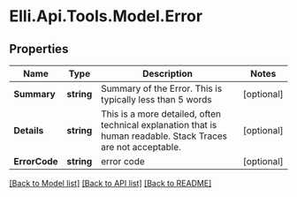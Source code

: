 # Elli.Api.Tools.Model.Error
## Properties

Name | Type | Description | Notes
------------ | ------------- | ------------- | -------------
**Summary** | **string** | Summary of the Error. This is typically less than 5 words | [optional] 
**Details** | **string** | This is a more detailed, often technical explanation that is human readable. Stack Traces are not acceptable. | [optional] 
**ErrorCode** | **string** | error code | [optional] 

[[Back to Model list]](../README.md#documentation-for-models) [[Back to API list]](../README.md#documentation-for-api-endpoints) [[Back to README]](../README.md)

